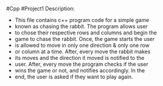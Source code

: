#Cpp
#Project1
Description:
* This file contains c++ program code for a simple game                                                                                                                                                    
* known as chasing the rabbit. The program allows user                                                                                                                                                  
* to chose their respective rows and columns and begin the                                                                                                                                                 
* game to chase the rabbit. Once, the game starts the user                                                                                                                                                 
* is allowed to move in only one direction & only one row                                                                                                                                                  
* or column at a time. After, every move the rabbit makes                                                                                                                                                  
* its moves and the direction it moved is notified to the                                                                                                                                                  
* user. After, every move the program checks if the user                                                                                                                                                   
* wins the game or not, and notifies accordingly. In the                                                                                                                                                   
* end, the user is asked if they want to play again.
